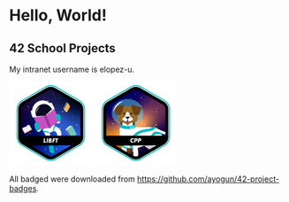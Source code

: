 # Hello, World!

## 42 School Projects

My intranet username is elopez-u.

[![libft](https://raw.githubusercontent.com/3ka1tz/3ka1tz/main/images/libft.png)](https://github.com/3ka1tz/libft)
[![cpp](https://raw.githubusercontent.com/3ka1tz/3ka1tz/main/images/cpp.png)](https://github.com/3ka1tz/cpp)

All badged were downloaded from https://github.com/ayogun/42-project-badges.
